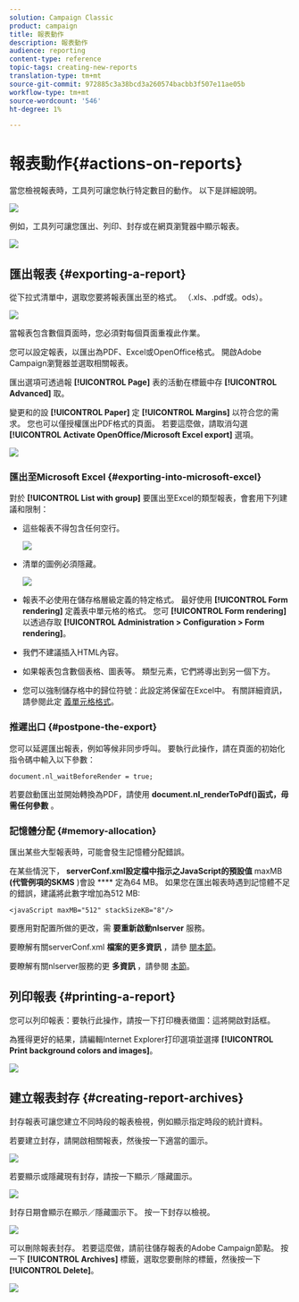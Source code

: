 ```yaml
---
solution: Campaign Classic
product: campaign
title: 報表動作
description: 報表動作
audience: reporting
content-type: reference
topic-tags: creating-new-reports
translation-type: tm+mt
source-git-commit: 972885c3a38bcd3a260574bacbb3f507e11ae05b
workflow-type: tm+mt
source-wordcount: '546'
ht-degree: 1%

---
```



# 報表動作{#actions-on-reports}

當您檢視報表時，工具列可讓您執行特定數目的動作。 以下是詳細說明。

![](assets/s_ncs_advuser_report_wizard_2.png)

例如，工具列可讓您匯出、列印、封存或在網頁瀏覽器中顯示報表。

![](assets/s_ncs_advuser_report_wizard_04.png)

## 匯出報表 {#exporting-a-report}

從下拉式清單中，選取您要將報表匯出至的格式。 （.xls、.pdf或。ods）。

![](assets/s_ncs_advuser_report_wizard_06.png)

當報表包含數個頁面時，您必須對每個頁面重複此作業。

您可以設定報表，以匯出為PDF、Excel或OpenOffice格式。 開啟Adobe Campaign瀏覽器並選取相關報表。

匯出選項可透過報 **[!UICONTROL Page]** 表的活動在標籤中存 **[!UICONTROL Advanced]** 取。

變更和的設 **[!UICONTROL Paper]** 定 **[!UICONTROL Margins]** 以符合您的需求。 您也可以僅授權匯出PDF格式的頁面。 若要這麼做，請取消勾選 **[!UICONTROL Activate OpenOffice/Microsoft Excel export]** 選項。

![](assets/s_ncs_advuser_report_wizard_021.png)

### 匯出至Microsoft Excel {#exporting-into-microsoft-excel}

對於 **[!UICONTROL List with group]** 要匯出至Excel的類型報表，會套用下列建議和限制：

* 這些報表不得包含任何空行。

   ![](assets/export_limitations_remove_empty_line.png)

* 清單的圖例必須隱藏。

   ![](assets/export_limitations_hide_label.png)

* 報表不必使用在儲存格層級定義的特定格式。 最好使用 **[!UICONTROL Form rendering]** 定義表中單元格的格式。 您可 **[!UICONTROL Form rendering]** 以透過存取 **[!UICONTROL Administration > Configuration > Form rendering]**。
* 我們不建議插入HTML內容。
* 如果報表包含數個表格、圖表等。 類型元素，它們將導出到另一個下方。
* 您可以強制儲存格中的歸位符號：此設定將保留在Excel中。 有關詳細資訊，請參閱此定 [義單元格格式](../../reporting/using/creating-a-table.md#defining-cell-format)。

### 推遲出口 {#postpone-the-export}

您可以延遲匯出報表，例如等候非同步呼叫。 要執行此操作，請在頁面的初始化指令碼中輸入以下參數：

```
document.nl_waitBeforeRender = true;
```

若要啟動匯出並開始轉換為PDF，請使用 **document.nl_renderToPdf()函式，毋需任何參數** 。

### 記憶體分配 {#memory-allocation}

匯出某些大型報表時，可能會發生記憶體分配錯誤。

在某些情況下， **serverConf.xml設定檔中指示之JavaScript的預設值** maxMB **(代管例項的SKMS** )會設 **** 定為64 MB。 如果您在匯出報表時遇到記憶體不足的錯誤，建議將此數字增加為512 MB:

```
<javaScript maxMB="512" stackSizeKB="8"/>
```

要應用對配置所做的更改，需 **要重新啟動nlserver** 服務。

要瞭解有關serverConf.xml **檔案的更多資訊** ，請參 [閱本節](../../production/using/configuration-principle.md)。

要瞭解有關nlserver服務的更 **多資訊** ，請參閱 [本節](../../production/using/administration.md)。

## 列印報表 {#printing-a-report}

您可以列印報表：要執行此操作，請按一下打印機表徵圖：這將開啟對話框。

為獲得更好的結果，請編輯Internet Explorer打印選項並選擇 **[!UICONTROL Print background colors and images]**。

![](assets/s_ncs_advuser_report_print_options.png)

## 建立報表封存 {#creating-report-archives}

封存報表可讓您建立不同時段的報表檢視，例如顯示指定時段的統計資料。

若要建立封存，請開啟相關報表，然後按一下適當的圖示。

![](assets/s_ncs_advuser_report_wizard_07.png)

若要顯示或隱藏現有封存，請按一下顯示／隱藏圖示。

![](assets/s_ncs_advuser_report_history_06.png)

封存日期會顯示在顯示／隱藏圖示下。 按一下封存以檢視。

![](assets/s_ncs_advuser_report_history_04.png)

可以刪除報表封存。 若要這麼做，請前往儲存報表的Adobe Campaign節點。 按一下 **[!UICONTROL Archives]** 標籤，選取您要刪除的標籤，然後按一下 **[!UICONTROL Delete]**。

![](assets/s_ncs_advuser_report_history_01.png)

